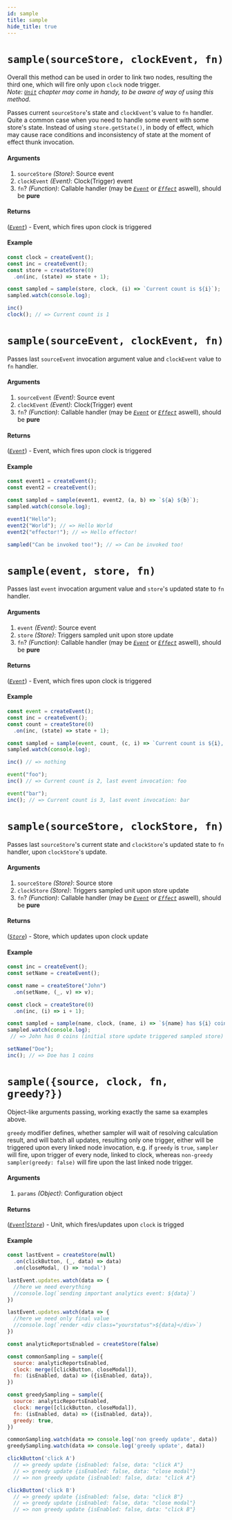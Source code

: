 ```yaml
---
id: sample
title: sample
hide_title: true
---
```


# `sample(sourceStore, clockEvent, fn)`
Overall this method can be used in order to link two nodes, resulting the third one, which will fire only upon `clock` node trigger.  
_Note: [_`Unit`_](Unit.md) chapter may come in handy, to be aware of way of using this method._

Passes current `sourceStore`'s state and `clockEvent`'s value to `fn` handler. Quite a common case when you need to handle some event with some store's state. Instead of using `store.getState()`, in body of effect, which may cause race conditions and inconsistency of state at the moment of effect thunk invocation.

#### Arguments

1. `sourceStore` _(Store)_: Source event
2. `clockEvent` _(Event)_: Clock(Trigger) event
3. `fn`? _(Function)_: Callable handler (may be [_`Event`_](Event.md) or [_`Effect`_](Effect.md) aswell), should be **pure**

#### Returns

([_`Event`_](Event.md)) - Event, which fires upon clock is triggered

#### Example

```js
const clock = createEvent();
const inc = createEvent();
const store = createStore(0)
  .on(inc, (state) => state + 1);

const sampled = sample(store, clock, (i) => `Current count is ${i}`);
sampled.watch(console.log);

inc()
clock(); // => Current count is 1

```

# `sample(sourceEvent, clockEvent, fn)`

Passes last `sourceEvent` invocation argument value and `clockEvent` value to `fn` handler.

#### Arguments

1. `sourceEvent` _(Event)_: Source event
2. `clockEvent` _(Event)_: Clock(Trigger) event
3. `fn`? _(Function)_: Callable handler (may be [_`Event`_](Event.md) or [_`Effect`_](Effect.md) aswell), should be **pure**

#### Returns

([_`Event`_](Event.md)) - Event, which fires upon clock is triggered

#### Example

```js
const event1 = createEvent();
const event2 = createEvent();

const sampled = sample(event1, event2, (a, b) => `${a} ${b}`);
sampled.watch(console.log);

event1("Hello");
event2("World"); // => Hello World
event2("effector!"); // => Hello effector!

sampled("Can be invoked too!"); // => Can be invoked too!
```

# `sample(event, store, fn)`

Passes last `event` invocation argument value and `store`'s updated state to `fn` handler.

#### Arguments

1. `event` _(Event)_: Source event
2. `store` _(Store)_: Triggers sampled unit upon store update
3. `fn`? _(Function)_: Callable handler (may be [_`Event`_](Event.md) or [_`Effect`_](Effect.md) aswell), should be **pure**

#### Returns

([_`Event`_](Event.md)) - Event, which fires upon clock is triggered

#### Example

```js
const event = createEvent();
const inc = createEvent();
const count = createStore(0)
  .on(inc, (state) => state + 1);

const sampled = sample(event, count, (c, i) => `Current count is ${i}, last event invocation: ${c}`);
sampled.watch(console.log);

inc() // => nothing

event("foo");
inc() // => Current count is 2, last event invocation: foo 

event("bar");
inc(); // => Current count is 3, last event invocation: bar 

```

# `sample(sourceStore, clockStore, fn)`

Passes last `sourceStore`'s current state and `clockStore`'s updated state to `fn` handler, upon `clockStore`'s update.

#### Arguments

1. `sourceStore` _(Store)_: Source store
2. `clockStore` _(Store)_: Triggers sampled unit upon store update
3. `fn`? _(Function)_: Callable handler (may be [_`Event`_](Event.md) or [_`Effect`_](Effect.md) aswell), should be **pure**

#### Returns

([_`Store`_](Store.md)) - Store, which updates upon clock update

#### Example

```js
const inc = createEvent();
const setName = createEvent();

const name = createStore("John")
  .on(setName, (_, v) => v);

const clock = createStore(0)
  .on(inc, (i) => i + 1);

const sampled = sample(name, clock, (name, i) => `${name} has ${i} coins`);
sampled.watch(console.log);
 // => John has 0 coins (initial store update triggered sampled store)

setName("Doe");
inc(); // => Doe has 1 coins 

```

# `sample({source, clock, fn, greedy?})`

Object-like arguments passing, working exactly the same sa examples above.

`greedy` modifier defines, whether sampler will wait of  resolving calculation result, and will batch all updates, resulting only one trigger, either will be triggered upon every linked node invocation, e.g. if `greedy` is `true`, `sampler` will fire, upon trigger of every node, linked to clock, whereas `non-greedy sampler(greedy: false)` will fire upon the last linked node trigger.

#### Arguments

1. `params` _(Object)_: Configuration object

#### Returns

([_`Event`_](Event.md)|[_`Store`_](Store.md)) - Unit, which fires/updates upon `clock` is trigged

#### Example

```js
const lastEvent = createStore(null)
  .on(clickButton, (_, data) => data)
  .on(closeModal, () => 'modal')

lastEvent.updates.watch(data => {
  //here we need everything
  //console.log(`sending important analytics event: ${data}`)
})

lastEvent.updates.watch(data => {
  //here we need only final value
  //console.log(`render <div class="yourstatus">${data}</div>`)
})

const analyticReportsEnabled = createStore(false)

const commonSampling = sample({
  source: analyticReportsEnabled,
  clock: merge([clickButton, closeModal]),
  fn: (isEnabled, data) => ({isEnabled, data}),
})

const greedySampling = sample({
  source: analyticReportsEnabled,
  clock: merge([clickButton, closeModal]),
  fn: (isEnabled, data) => ({isEnabled, data}),
  greedy: true,
})

commonSampling.watch(data => console.log('non greedy update', data))
greedySampling.watch(data => console.log('greedy update', data))

clickButton('click A')
  // => greedy update {isEnabled: false, data: "click A"}
  // => greedy update {isEnabled: false, data: "close modal"}
  // => non greedy update {isEnabled: false, data: "click A"}

clickButton('click B')
  // => greedy update {isEnabled: false, data: "click B"}
  // => greedy update {isEnabled: false, data: "close modal"}
  // => non greedy update {isEnabled: false, data: "click B"}
```